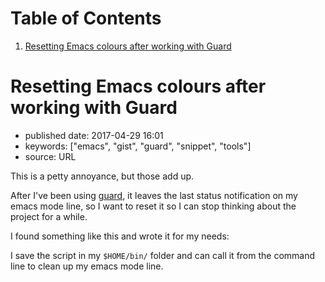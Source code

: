 
# Table of Contents

1.  [Resetting Emacs colours after working with Guard](#resetting-emacs-colours-after-working-with-guard)


<a id="resetting-emacs-colours-after-working-with-guard"></a>

# Resetting Emacs colours after working with Guard

-   published date: 2017-04-29 16:01
-   keywords: ["emacs", "gist", "guard", "snippet", "tools"]
-   source: URL

This is a petty annoyance, but those add up.

After I've been using [guard](https://github/guard/guard), it leaves the last status notification on my emacs mode line, so I want to reset it so I can stop thinking about the project for a while.

I found something like this and wrote it for my needs:

<div class="HTML">
<script src="<https://gist.github.com/tamouse/4eaa00af7b415fc48ac03bcb97a4c2ac.js>"></script>

</div>

I save the script in my `$HOME/bin/` folder and can call it from the command line to clean up my emacs mode line.


